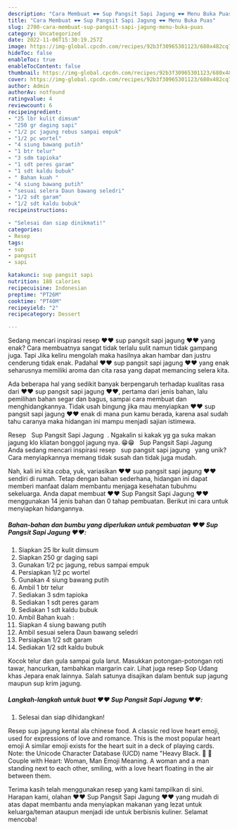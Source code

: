 ```yaml
---
description: "Cara Membuat ❤️❤️ Sup Pangsit Sapi Jagung ❤️❤️ Menu Buka Puas"
title: "Cara Membuat ❤️❤️ Sup Pangsit Sapi Jagung ❤️❤️ Menu Buka Puas"
slug: 2700-cara-membuat-sup-pangsit-sapi-jagung-menu-buka-puas
category: Uncategorized
date: 2022-11-06T15:30:19.257Z
image: https://img-global.cpcdn.com/recipes/92b3f30965301123/680x482cq70/sup-pangsit-sapi-jagung-foto-resep-utama.jpg
hideToc: false
enableToc: true
enableTocContent: false
thumbnail: https://img-global.cpcdn.com/recipes/92b3f30965301123/680x482cq70/sup-pangsit-sapi-jagung-foto-resep-utama.jpg
cover: https://img-global.cpcdn.com/recipes/92b3f30965301123/680x482cq70/sup-pangsit-sapi-jagung-foto-resep-utama.jpg
author: Admin
authorAv: notfound
ratingvalue: 4
reviewcount: 6
recipeingredient:
- "25 lbr kulit dimsum"
- "250 gr daging sapi"
- "1/2 pc jagung rebus sampai empuk"
- "1/2 pc wortel"
- "4 siung bawang putih"
- "1 btr telur"
- "3 sdm tapioka"
- "1 sdt peres garam"
- "1 sdt kaldu bubuk"
- " Bahan kuah "
- "4 siung bawang putih"
- "sesuai selera Daun bawang seledri"
- "1/2 sdt garam"
- "1/2 sdt kaldu bubuk"
recipeinstructions:

- "Selesai dan siap dinikmati!"
categories:
- Resep
tags:
- sup
- pangsit
- sapi

katakunci: sup pangsit sapi 
nutrition: 188 calories
recipecuisine: Indonesian
preptime: "PT26M"
cooktime: "PT40M"
recipeyield: "2"
recipecategory: Dessert

---
```



Sedang mencari inspirasi resep ❤️❤️ sup pangsit sapi jagung ❤️❤️ yang enak? Cara membuatnya sangat tidak terlalu sulit namun tidak gampang juga. Tapi Jika keliru mengolah maka hasilnya akan hambar dan justru cenderung tidak enak. Padahal ❤️❤️ sup pangsit sapi jagung ❤️❤️ yang enak seharusnya memiliki aroma dan cita rasa yang dapat memancing selera kita.


Ada beberapa hal yang sedikit banyak berpengaruh terhadap kualitas rasa dari ❤️❤️ sup pangsit sapi jagung ❤️❤️, pertama dari jenis bahan, lalu pemilihan bahan segar dan bagus, sampai cara membuat dan menghidangkannya. Tidak usah bingung jika mau menyiapkan ❤️❤️ sup pangsit sapi jagung ❤️❤️ enak di mana pun kamu berada, karena asal sudah tahu caranya maka hidangan ini mampu menjadi sajian istimewa.

Resep ️ ️ Sup Pangsit Sapi Jagung ️ ️. Ngakalin si kakak yg ga suka makan jagung klo kliatan bonggol jagung nya. 😁😁 ️ ️ Sup Pangsit Sapi Jagung ️ ️ Anda sedang mencari inspirasi resep ️ ️ sup pangsit sapi jagung ️ ️ yang unik? Cara menyiapkannya memang tidak susah dan tidak juga mudah.


Nah, kali ini kita coba, yuk, variasikan ❤️❤️ sup pangsit sapi jagung ❤️❤️ sendiri di rumah. Tetap dengan bahan sederhana, hidangan ini dapat memberi manfaat dalam membantu menjaga kesehatan tubuhmu sekeluarga. Anda dapat membuat ❤️❤️ Sup Pangsit Sapi Jagung ❤️❤️ menggunakan 14 jenis bahan dan 0 tahap pembuatan. Berikut ini cara untuk menyiapkan hidangannya.

<!--inarticleads1-->

##### Bahan-bahan dan bumbu yang diperlukan untuk pembuatan ❤️❤️ Sup Pangsit Sapi Jagung ❤️❤️:

1. Siapkan 25 lbr kulit dimsum
1. Siapkan 250 gr daging sapi
1. Gunakan 1/2 pc jagung, rebus sampai empuk
1. Persiapkan 1/2 pc wortel
1. Gunakan 4 siung bawang putih
1. Ambil 1 btr telur
1. Sediakan 3 sdm tapioka
1. Sediakan 1 sdt peres garam
1. Sediakan 1 sdt kaldu bubuk
1. Ambil  Bahan kuah :
1. Siapkan 4 siung bawang putih
1. Ambil sesuai selera Daun bawang seledri
1. Persiapkan 1/2 sdt garam
1. Sediakan 1/2 sdt kaldu bubuk


Kocok telur dan gula sampai gula larut. Masukkan potongan-potongan roti tawar, hancurkan, tambahkan margarin cair. Lihat juga resep Sop Udang khas Jepara enak lainnya. Salah satunya disajikan dalam bentuk sup jagung maupun sup krim jagung. 

<!--inarticleads2-->

##### Langkah-langkah untuk buat ❤️❤️ Sup Pangsit Sapi Jagung ❤️❤️:


1. Selesai dan siap dihidangkan!

Resep sup jagung kental ala chinese food. A classic red love heart emoji, used for expressions of love and romance. This is the most popular heart emoji A similar emoji exists for the heart suit in a deck of playing cards. Note: the Unicode Character Database (UCD) name &#34;Heavy Black. 👩‍ ️‍👨 Couple with Heart: Woman, Man Emoji Meaning. A woman and a man standing next to each other, smiling, with a love heart floating in the air between them. 

Terima kasih telah menggunakan resep yang kami tampilkan di sini. Harapan kami, olahan ❤️❤️ Sup Pangsit Sapi Jagung ❤️❤️ yang mudah di atas dapat membantu anda menyiapkan makanan yang lezat untuk keluarga/teman ataupun menjadi ide untuk berbisnis kuliner. Selamat mencoba!

